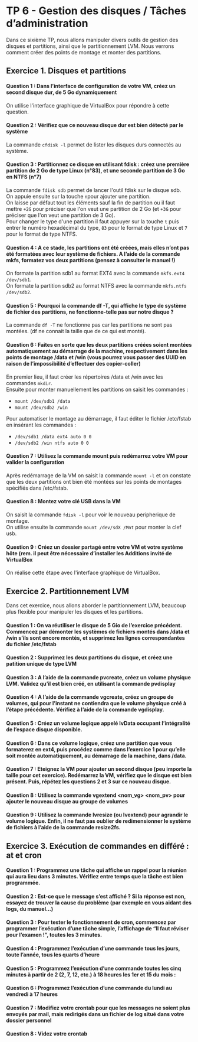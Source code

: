 # TP 6 - Gestion des disques / Tâches d’administration 

Dans ce sixième TP, nous allons manipuler divers outils de gestion des disques et partitions, ainsi que le partitionnement LVM. Nous verrons comment créer des points de montage et monter des partitions.

## Exercice 1. Disques et partitions

#### Question 1 : Dans l’interface de configuration de votre VM, créez un second disque dur, de 5 Go dynamiquement
On utilise l'interface graphique de VirtualBox pour répondre à cette question.

#### Question 2 : Vérifiez que ce nouveau disque dur est bien détecté par le système
La commande ```cfdisk -l``` permet de lister les disques durs connectés au système.

#### Question 3 : Partitionnez ce disque en utilisant fdisk : créez une première partition de 2 Go de type Linux (n°83), et une seconde partition de 3 Go en NTFS (n°7)
La commande ```fdisk sdb``` permet de lancer l'outil fdisk sur le disque sdb.  
On appuie ensuite sur la touche ```n```pour ajouter une partition.  
On laisse par défaut tout les éléments sauf la fin de partition ou il faut mettre ```+2G``` pour préciser que l'on veut une partition de 2 Go (et ```+3G``` pour préciser que l'on veut une partition de 3 Go).  
Pour changer le type d'une partition il faut appuyer sur la touche ```t``` puis entrer le numéro hexadécimal du type, ```83``` pour le format de type Linux et ```7``` pour le format de type NTFS.

#### Question 4 : A ce stade, les partitions ont été créées, mais elles n’ont pas été formatées avec leur système de fichiers. A l’aide de la commande mkfs, formatez vos deux partitions (pensez à consulter le manuel !)
On formate la partition sdb1 au format EXT4 avec la commande ```mkfs.ext4 /dev/sdb1```.  
On formate la partition sdb2 au format NTFS avec la commande ```mkfs.ntfs /dev/sdb2```.  

#### Question 5 : Pourquoi la commande df -T, qui affiche le type de système de fichier des partitions, ne fonctionne-telle pas sur notre disque ?
La commande ```df -T``` ne fonctionne pas car les partitions ne sont pas montées. (df ne connait la taille que de ce qui est monté).

#### Question 6 : Faites en sorte que les deux partitions créées soient montées automatiquement au démarrage de la machine, respectivement dans les points de montage /data et /win (vous pourrez vous passer des UUID en raison de l’impossibilité d’effectuer des copier-coller)
En premier lieu, il faut créer les répertoires /data et /win avec les commandes ```mkdir```.  
Ensuite pour monter manuellement les partitions on saisit les commandes :
* ```mount /dev/sdb1 /data```
* ```mount /dev/sdb2 /win```

Pour automatiser le montage au démarrage, il faut éditer le fichier /etc/fstab en insérant les commandes :
* ```/dev/sdb1 /data ext4 auto 0 0``` 
* ```/dev/sdb2 /win ntfs auto 0 0```

#### Question 7 : Utilisez la commande mount puis redémarrez votre VM pour valider la configuration
Après redémarrage de la VM on saisit la commande ```mount -l``` et on constate que les deux partitions ont bien été montées sur les points de montages spécifiés dans /etc/fstab.

#### Question 8 : Montez votre clé USB dans la VM
On saisit la commande ```fdisk -l``` pour voir le nouveau peripherique de montage.  
On utilise ensuite la commande ```mount /dev/sdX /Mnt``` pour monter la clef usb.

#### Question 9 : Créez un dossier partagé entre votre VM et votre système hôte (rem. il peut être nécessaire d’installer les Additions invité de VirtualBox
On réalise cette étape avec l'interface graphique de VirtualBox.


## Exercice 2. Partitionnement LVM

Dans cet exercice, nous allons aborder le partitionnement LVM, beaucoup plus flexible pour manipuler
les disques et les partitions.

#### Question 1 : On va réutiliser le disque de 5 Gio de l’exercice précédent. Commencez par démonter les systèmes de fichiers montés dans /data et /win s’ils sont encore montés, et supprimez les lignes correspondantes du fichier /etc/fstab


#### Question 2 : Supprimez les deux partitions du disque, et créez une patition unique de type LVM


#### Question 3 :  A l’aide de la commande pvcreate, créez un volume physique LVM. Validez qu’il est bien créé, en utilisant la commande pvdisplay


#### Question 4 : A l’aide de la commande vgcreate, créez un groupe de volumes, qui pour l’instant ne contiendra que le volume physique créé à l’étape précédente. Vérifiez à l’aide de la commande vgdisplay.


#### Question 5 : Créez un volume logique appelé lvData occupant l’intégralité de l’espace disque disponible.


#### Question 6 : Dans ce volume logique, créez une partition que vous formaterez en ext4, puis procédez comme dans l’exercice 1 pour qu’elle soit montée automatiquement, au démarrage de la machine, dans /data.


#### Question 7 : Eteignez la VM pour ajouter un second disque (peu importe la taille pour cet exercice). Redémarrez la VM, vérifiez que le disque est bien présent. Puis, répétez les questions 2 et 3 sur ce nouveau disque.


#### Question 8 : Utilisez la commande vgextend <nom_vg> <nom_pv> pour ajouter le nouveau disque au groupe de volumes


#### Question 9 : Utilisez la commande lvresize (ou lvextend) pour agrandir le volume logique. Enfin, il ne faut pas oublier de redimensionner le système de fichiers à l’aide de la commande resize2fs.

## Exercice 3. Exécution de commandes en différé : at et cron

#### Question 1 : Programmez une tâche qui affiche un rappel pour la réunion qui aura lieu dans 3 minutes. Vérifiez entre temps que la tâche est bien programmée.

#### Question 2 : Est-ce que le message s’est affiché ? Si la réponse est non, essayez de trouver la cause du problème (par exemple en vous aidant des logs, du manuel...)

#### Question 3 : Pour tester le fonctionnement de cron, commencez par programmer l’exécution d’une tâche simple, l’affichage de “Il faut réviser pour l’examen !”, toutes les 3 minutes.

#### Question 4 : Programmez l’exécution d’une commande tous les jours, toute l’année, tous les quarts d’heure

#### Question 5 : Programmez l’exécution d’une commande toutes les cinq minutes à partir de 2 (2, 7, 12, etc.) à 18 heures les 1er et 15 du mois :

#### Question 6 : Programmez l’exécution d’une commande du lundi au vendredi à 17 heures

#### Question 7 : Modifiez votre crontab pour que les messages ne soient plus envoyés par mail, mais redirigés dans un fichier de log situé dans votre dossier personnel

#### Question 8 : Videz votre crontab

